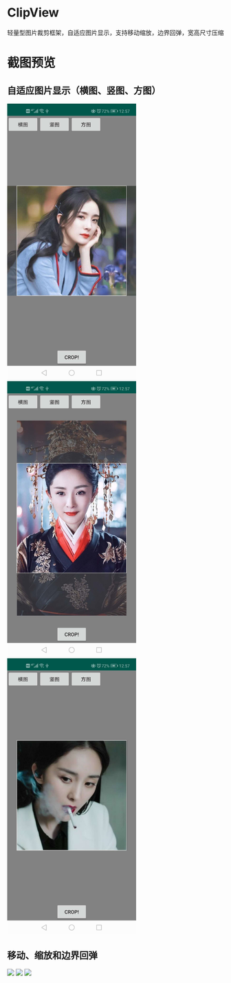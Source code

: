 # ClipView
轻量型图片裁剪框架，自适应图片显示，支持移动缩放，边界回弹，宽高尺寸压缩

# 截图预览
## 自适应图片显示（横图、竖图、方图）
<img  width = "300" src = "https://github.com/bigdongdong/ClipView/blob/master/preview/heng.jpg"></img>
<img  width = "300" src = "https://github.com/bigdongdong/ClipView/blob/master/preview/shu.jpg"></img>
<img  width = "300" src = "https://github.com/bigdongdong/ClipView/blob/master/preview/fang.jpg"></img></br>

## 移动、缩放和边界回弹

<img  width = "450" src = "https://github.com/bigdongdong/ClipView/blob/master/preview/pre.mp4"></img>
<img  width = "450" src = "https://github.com/bigdongdong/ClipView/blob/master/preview/scale.mp4"></img>
<img  width = "450" src = "https://github.com/bigdongdong/ClipView/blob/master/preview/springback.mp4"></img></br>
